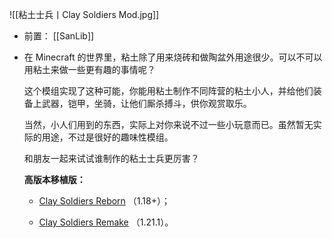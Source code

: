 ![[粘土士兵丨Clay Soldiers Mod.jpg]]
- 前置：
 [[SanLib]]

- 在 Minecraft 的世界里，粘土除了用来烧砖和做陶盆外用途很少。可以不可以用粘土来做一些更有趣的事情呢？
    
    这个模组实现了这种可能，你能用粘土制作不同阵营的粘土小人，并给他们装备上武器，铠甲，坐骑，让他们厮杀搏斗，供你观赏取乐。
    
    当然，小人们用到的东西，实际上对你来说不过一些小玩意而已。虽然暂无实际的用途，不过是很好的趣味性模组。
    
    和朋友一起来试试谁制作的粘土士兵更厉害？
    
    **高版本移植版：**
    
    - [Clay Soldiers Reborn](https://www.mcmod.cn/class/9503.html "Clay Soldiers Reborn") （1.18+）；
        
    - [Clay Soldiers Remake](https://www.mcmod.cn/class/20124.html) （1.21.1）。